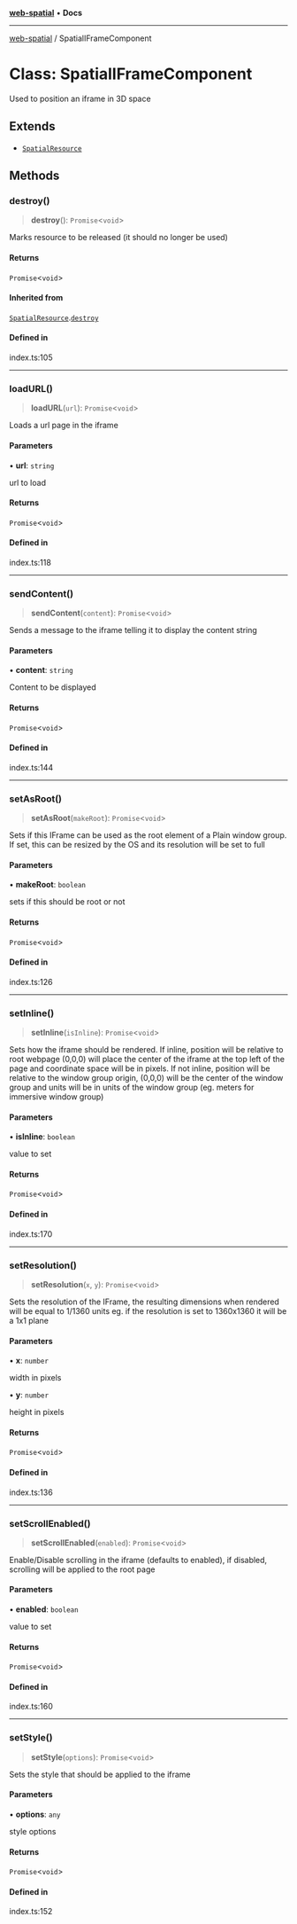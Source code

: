[**web-spatial**](../README.md) • **Docs**

***

[web-spatial](../globals.md) / SpatialIFrameComponent

# Class: SpatialIFrameComponent

Used to position an iframe in 3D space

## Extends

- [`SpatialResource`](SpatialResource.md)

## Methods

### destroy()

> **destroy**(): `Promise`\<`void`\>

Marks resource to be released (it should no longer be used)

#### Returns

`Promise`\<`void`\>

#### Inherited from

[`SpatialResource`](SpatialResource.md).[`destroy`](SpatialResource.md#destroy)

#### Defined in

index.ts:105

***

### loadURL()

> **loadURL**(`url`): `Promise`\<`void`\>

Loads a url page in the iframe

#### Parameters

• **url**: `string`

url to load

#### Returns

`Promise`\<`void`\>

#### Defined in

index.ts:118

***

### sendContent()

> **sendContent**(`content`): `Promise`\<`void`\>

Sends a message to the iframe telling it to display the content string

#### Parameters

• **content**: `string`

Content to be displayed

#### Returns

`Promise`\<`void`\>

#### Defined in

index.ts:144

***

### setAsRoot()

> **setAsRoot**(`makeRoot`): `Promise`\<`void`\>

Sets if this IFrame can be used as the root element of a Plain window group. If set, this can be resized by the OS and its resolution will be set to full

#### Parameters

• **makeRoot**: `boolean`

sets if this should be root or not

#### Returns

`Promise`\<`void`\>

#### Defined in

index.ts:126

***

### setInline()

> **setInline**(`isInline`): `Promise`\<`void`\>

Sets how the iframe should be rendered. 
If inline, position will be relative to root webpage (0,0,0) will place the center of the iframe at the top left of the page and coordinate space will be in pixels.
If not inline, position will be relative to the window group origin, (0,0,0) will be the center of the window group and units will be in units of the window group (eg. meters for immersive window group)

#### Parameters

• **isInline**: `boolean`

value to set

#### Returns

`Promise`\<`void`\>

#### Defined in

index.ts:170

***

### setResolution()

> **setResolution**(`x`, `y`): `Promise`\<`void`\>

Sets the resolution of the IFrame, the resulting dimensions when rendered will be equal to 1/1360 units
eg. if the resolution is set to 1360x1360 it will be a 1x1 plane

#### Parameters

• **x**: `number`

width in pixels

• **y**: `number`

height in pixels

#### Returns

`Promise`\<`void`\>

#### Defined in

index.ts:136

***

### setScrollEnabled()

> **setScrollEnabled**(`enabled`): `Promise`\<`void`\>

Enable/Disable scrolling in the iframe (defaults to enabled), if disabled, scrolling will be applied to the root page

#### Parameters

• **enabled**: `boolean`

value to set

#### Returns

`Promise`\<`void`\>

#### Defined in

index.ts:160

***

### setStyle()

> **setStyle**(`options`): `Promise`\<`void`\>

Sets the style that should be applied to the iframe

#### Parameters

• **options**: `any`

style options

#### Returns

`Promise`\<`void`\>

#### Defined in

index.ts:152
